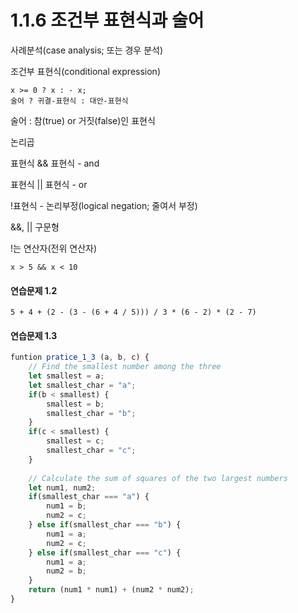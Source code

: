 # 1.1.6 조건부 표현식과 술어

사례분석(case analysis; 또는 경우 분석)

조건부 표현식(conditional expression)

```
x >= 0 ? x : - x;
술어 ? 귀결-표현식 : 대안-표현식
```

술어 : 참(true) or 거짓(false)인 표현식



논리곱

표현식 && 표현식 - and

표현식 || 표현식 - or

!표현식 - 논리부정(logical negation; 줄여서 부정)



&&, || 구문형

!는 연산자(전위 연산자)

```
x > 5 && x < 10
```

#### 연습문제 1.2

```
5 + 4 + (2 - (3 - (6 + 4 / 5))) / 3 * (6 - 2) * (2 - 7)
```

#### 연습문제 1.3

```javascript
funtion pratice_1_3 (a, b, c) {
    // Find the smallest number among the three
    let smallest = a;
    let smallest_char = "a";
    if(b < smallest) {
        smallest = b;
        smallest_char = "b";
    }
    if(c < smallest) {
        smallest = c;
        smallest_char = "c";
    }
    
    // Calculate the sum of squares of the two largest numbers
    let num1, num2;
    if(smallest_char === "a") {
        num1 = b;
        num2 = c;
    } else if(smallest_char === "b") {
        num1 = a;
        num2 = c;
    } else if(smallest_char === "c") {
        num1 = a;
        num2 = b;
    }
    return (num1 * num1) + (num2 * num2);
}
```
